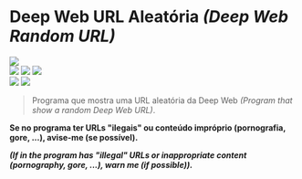 # Deep Web URL Aleatória *(Deep Web Random URL)*
<img src='https://github.com/jjoaovitor7/deep-web-url-aleatoria/blob/master/screenshots/screenshot-linux-06-08-2019.png'>
<div>
 <img src='https://flat.badgen.net/badge/feito%20com/python3/blue'>
 <img src='https://flat.badgen.net/badge/licença/MIT/blue'>
 <img src='https://flat.badgen.net/github/last-commit/jjoaovitor7/deep-web-url-aleatoria'>
</div>
<div>
 <img src='https://flat.badgen.net/github/stars/jjoaovitor7/deep-web-url-aleatoria'>
 <img src='https://flat.badgen.net/github/forks/jjoaovitor7/deep-web-url-aleatoria'>
</div>

> Programa que mostra uma URL aleatória da Deep Web *(Program that show a random Deep Web URL)*.

**Se no programa ter URLs "ilegais" ou conteúdo impróprio (pornografia, gore, ...), avise-me (se possível).**

***(If in the program has "illegal" URLs or inappropriate content (pornography, gore, ...), warn me (if possible)).***
